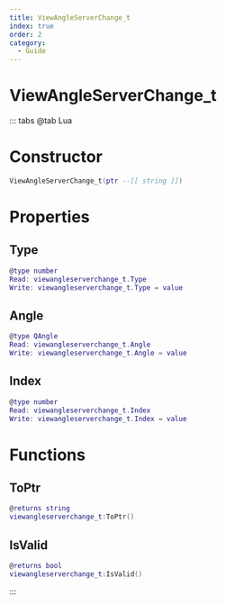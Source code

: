 ```yaml
---
title: ViewAngleServerChange_t
index: true
order: 2
category:
  - Guide
---
```


# ViewAngleServerChange_t

::: tabs
@tab Lua
# Constructor
```lua
ViewAngleServerChange_t(ptr --[[ string ]])
```
# Properties
## Type 
```lua
@type number
Read: viewangleserverchange_t.Type
Write: viewangleserverchange_t.Type = value
```
## Angle 
```lua
@type QAngle
Read: viewangleserverchange_t.Angle
Write: viewangleserverchange_t.Angle = value
```
## Index 
```lua
@type number
Read: viewangleserverchange_t.Index
Write: viewangleserverchange_t.Index = value
```
# Functions
## ToPtr
```lua
@returns string
viewangleserverchange_t:ToPtr()
```
## IsValid
```lua
@returns bool
viewangleserverchange_t:IsValid()
```

:::